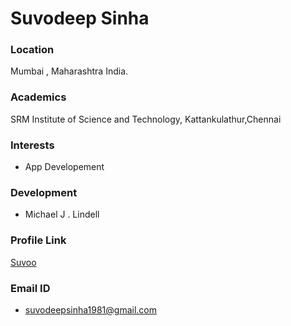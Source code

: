 # Suvodeep Sinha

### Location

Mumbai , Maharashtra India.

### Academics

SRM Institute of Science and Technology, Kattankulathur,Chennai

### Interests

- App Developement

### Development

- Michael J . Lindell 

### Profile Link

[Suvoo](https://github.com/Suvoo)

### Email ID

- suvodeepsinha1981@gmail.com
